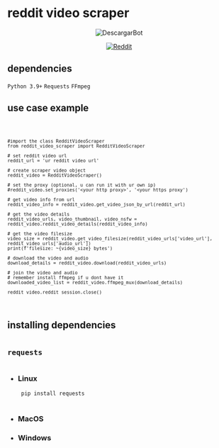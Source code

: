 # reddit video scraper
<div align="center">
  
![DescargarBot](https://www.descargarbot.com/v/download-github_02.png)
  
[![Reddit](https://img.shields.io/badge/on-descargarbot?logo=github&label=status&color=green
)](https://github.com/lucho123456789/reddit-video-scraper/issues "Reddit")
</div>

<h2>dependencies</h2>
<code>Python 3.9+</code>
<code>Requests</code>
<code>FFmpeg</code>

<h2>use case example</h2>
<code>

    #import the class RedditVideoScraper
    from reddit_video_scraper import RedditVideoScraper
    
    # set reddit video url
    reddit_url = 'ur reddit video url'
    
    # create scraper video object
    reddit_video = RedditVideoScraper()

    # set the proxy (optional, u can run it with ur own ip)
    #reddit_video.set_proxies('<your http proxy>', '<your https proxy')

    # get video info from url
    reddit_video_info = reddit_video.get_video_json_by_url(reddit_url)

    # get the video details
    reddit_video_urls, video_thumbnail, video_nsfw = reddit_video.reddit_video_details(reddit_video_info)

    # get the video filesize
    video_size = reddit_video.get_video_filesize(reddit_video_urls['video_url'], reddit_video_urls['audio_url'])
    print(f'filesize: ~{video_size} bytes')

    # download the video and audio
    download_details = reddit_video.download(reddit_video_urls)

    # join the video and audio
    # remember install ffmpeg if u dont have it
    downloaded_video_list = reddit_video.ffmpeg_mux(download_details)

    reddit_video.reddit_session.close()
</code>

<h2>installing dependencies</h2>
<pre><h3>requests</h3></pre>
<ul>
  <li> <h3> Linux </h3> </li>
  <code> pip install requests </code>
  <br>
  <br>
  <li> <h3>MacOS</h3> </li>
  <li> <h3>Windows</h3> </li>
</ul>
